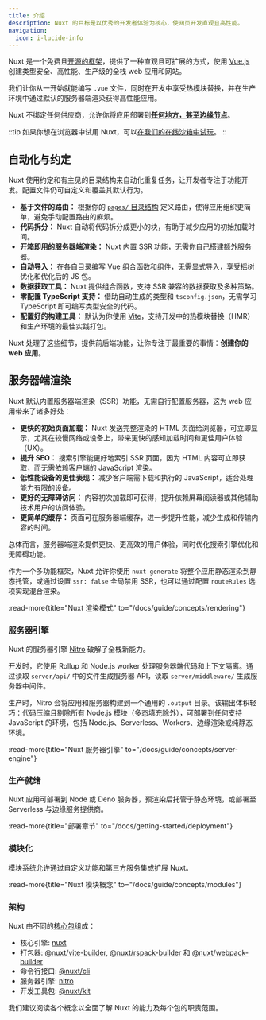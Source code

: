 ```yaml
---
title: 介绍
description: Nuxt 的目标是以优秀的开发者体验为核心，使网页开发直观且高性能。
navigation:
  icon: i-lucide-info
---
```


Nuxt 是一个免费且[开源的框架](https://github.com/nuxt/nuxt)，提供了一种直观且可扩展的方式，使用 [Vue.js](https://vue.zhcndoc.com) 创建类型安全、高性能、生产级的全栈 web 应用和网站。

我们让你从一开始就能编写 `.vue` 文件，同时在开发中享受热模块替换，并在生产环境中通过默认的服务器端渲染获得高性能应用。

Nuxt 不绑定任何供应商，允许你将应用部署到[**任何地方，甚至边缘节点**](/blog/nuxt-on-the-edge)。

::tip
如果你想在浏览器中试用 Nuxt，可以[在我们的在线沙箱中试玩](/docs/getting-started/installation#play-online)。
::

## 自动化与约定

Nuxt 使用约定和有主见的目录结构来自动化重复任务，让开发者专注于功能开发。配置文件仍可自定义和覆盖其默认行为。

- **基于文件的路由：** 根据你的 [`pages/` 目录结构](/docs/guide/directory-structure/pages) 定义路由，使得应用组织更简单，避免手动配置路由的麻烦。
- **代码拆分：** Nuxt 自动将代码拆分成更小的块，有助于减少应用的初始加载时间。
- **开箱即用的服务器端渲染：** Nuxt 内置 SSR 功能，无需你自己搭建额外服务器。
- **自动导入：** 在各自目录编写 Vue 组合函数和组件，无需显式导入，享受摇树优化和优化后的 JS 包。
- **数据获取工具：** Nuxt 提供组合函数，支持 SSR 兼容的数据获取及多种策略。
- **零配置 TypeScript 支持：** 借助自动生成的类型和 `tsconfig.json`，无需学习 TypeScript 即可编写类型安全的代码。
- **配置好的构建工具：** 默认为你使用 [Vite](https://vite.zhcndoc.com)，支持开发中的热模块替换（HMR）和生产环境的最佳实践打包。

Nuxt 处理了这些细节，提供前后端功能，让你专注于最重要的事情：**创建你的 web 应用**。

## 服务器端渲染

Nuxt 默认内置服务器端渲染（SSR）功能，无需自行配置服务器，这为 web 应用带来了诸多好处：

- **更快的初始页面加载：** Nuxt 发送完整渲染的 HTML 页面给浏览器，可立即显示，尤其在较慢网络或设备上，带来更快的感知加载时间和更佳用户体验（UX）。
- **提升 SEO：** 搜索引擎能更好地索引 SSR 页面，因为 HTML 内容可立即获取，而无需依赖客户端的 JavaScript 渲染。
- **低性能设备的更佳表现：** 减少客户端需下载和执行的 JavaScript，适合处理能力有限的设备。
- **更好的无障碍访问：** 内容初次加载即可获得，提升依赖屏幕阅读器或其他辅助技术用户的访问体验。
- **更简单的缓存：** 页面可在服务器端缓存，进一步提升性能，减少生成和传输内容的时间。

总体而言，服务器端渲染提供更快、更高效的用户体验，同时优化搜索引擎优化和无障碍功能。

作为一个多功能框架，Nuxt 允许你使用 `nuxt generate` 将整个应用静态渲染到静态托管，或通过设置 `ssr: false` 全局禁用 SSR，也可以通过配置 `routeRules` 选项实现混合渲染。

:read-more{title="Nuxt 渲染模式" to="/docs/guide/concepts/rendering"}

### 服务器引擎

Nuxt 的服务器引擎 [Nitro](https://nitro.zhcndoc.com/) 破解了全栈新能力。

开发时，它使用 Rollup 和 Node.js worker 处理服务器端代码和上下文隔离。通过读取 `server/api/` 中的文件生成服务器 API，读取 `server/middleware/` 生成服务器中间件。

生产时，Nitro 会将应用和服务器构建到一个通用的 `.output` 目录。该输出体积轻巧：代码压缩且剔除所有 Node.js 模块（多态填充除外），可部署到任何支持 JavaScript 的环境，包括 Node.js、Serverless、Workers、边缘渲染或纯静态环境。

:read-more{title="Nuxt 服务器引擎" to="/docs/guide/concepts/server-engine"}

### 生产就绪

Nuxt 应用可部署到 Node 或 Deno 服务器，预渲染后托管于静态环境，或部署至 Serverless 与边缘服务提供商。

:read-more{title="部署章节" to="/docs/getting-started/deployment"}

### 模块化

模块系统允许通过自定义功能和第三方服务集成扩展 Nuxt。

:read-more{title="Nuxt 模块概念" to="/docs/guide/concepts/modules"}

### 架构

Nuxt 由不同的[核心包](https://github.com/nuxt/nuxt/tree/main/packages)组成：

- 核心引擎: [nuxt](https://github.com/nuxt/nuxt/tree/main/packages/nuxt)
- 打包器: [@nuxt/vite-builder](https://github.com/nuxt/nuxt/tree/main/packages/vite), [@nuxt/rspack-builder](https://github.com/nuxt/nuxt/tree/main/packages/rspack) 和 [@nuxt/webpack-builder](https://github.com/nuxt/nuxt/tree/main/packages/webpack)
- 命令行接口: [@nuxt/cli](https://github.com/nuxt/cli)
- 服务器引擎: [nitro](https://github.com/nitrojs/nitro)
- 开发工具包: [@nuxt/kit](https://github.com/nuxt/nuxt/tree/main/packages/kit)

我们建议阅读各个概念以全面了解 Nuxt 的能力及每个包的职责范围。
